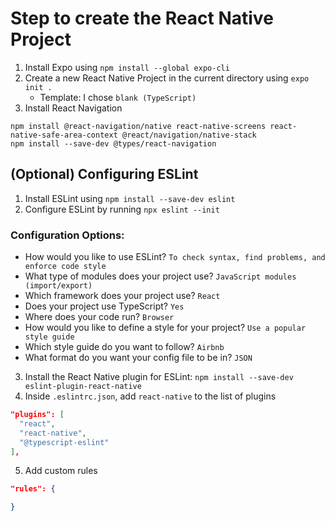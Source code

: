 # Step to create the React Native Project

1. Install Expo using `npm install --global expo-cli`
2. Create a new React Native Project in the current directory using `expo init .`
    - Template: I chose `blank (TypeScript)`
3. Install React Navigation

```
npm install @react-navigation/native react-native-screens react-native-safe-area-context @react/navigation/native-stack
npm install --save-dev @types/react-navigation
```

## (Optional) Configuring ESLint
1. Install ESLint using `npm install --save-dev eslint`
2. Configure ESLint by running `npx eslint --init`

### Configuration Options:
- How would you like to use ESLint? `To check syntax, find problems, and enforce code style`
- What type of modules does your project use? `JavaScript modules (import/export)`
- Which framework does your project use? `React`
- Does your project use TypeScript? `Yes`
- Where does your code run? `Browser`
- How would you like to define a style for your project? `Use a popular style guide`
- Which style guide do you want to follow? `Airbnb`
- What format do you want your config file to be in? `JSON`

3. Install the React Native plugin for ESLint: `npm install --save-dev eslint-plugin-react-native`
4. Inside `.eslintrc.json`, add `react-native` to the list of plugins

```JSON
"plugins": [
  "react",
  "react-native",
  "@typescript-eslint"
],
```

5. Add custom rules

```JSON
"rules": {

}
```